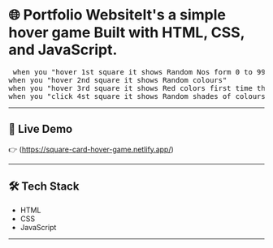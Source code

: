 # 🌐 Portfolio WebsiteIt's a simple hover game Built with **HTML, CSS, and JavaScript**.
<pre> when you "hover 1st square it shows Random Nos form 0 to 99 and when you double click it changes colour and freezes the random no."
when you "hover 2nd square it shows Random colours"
when you "hover 3rd square it shows Red colors first time then green and blue when you hover 3rd time"
when you "click 4st square it shows Random shades of colours in other three squares"</pre>


---

## 🚀 Live Demo
👉 (https://square-card-hover-game.netlify.app/)

---

## 🛠️ Tech Stack
- HTML  
- CSS  
- JavaScript  

---
